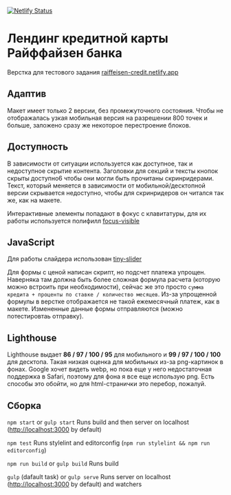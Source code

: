 [![Netlify Status](https://api.netlify.com/api/v1/badges/c75b50ca-93dd-40fd-b4eb-6a90afb6dfc1/deploy-status)](https://app.netlify.com/sites/raiffeisen-credit/deploys)

# Лендинг кредитной карты Райффайзен банка

Верстка для тестового задания
[raiffeisen-credit.netlify.app](https://raiffeisen-credit.netlify.app/)

## Адаптив

Макет имеет только 2 версии, без промежуточного состояния.
Чтобы не отображалась узкая мобильная версия на разрешении 800 точек и больше, заложено сразу же некоторое перестроение блоков.

## Доступность

В зависимости от ситуации используется как доступное, так и недоступное скрытие контента.
Заголовки для секций и тексты кнопок скрыты доступно6 чтобы они могли быть прочитаны скринридерами.
Текст, который меняется в зависимости от мобильной/десктопной версии скрывается недоступно, чтобы для скринридеров он читался так же, как на макете.

Интерактивные элементы попадают в фокус с клавитатуры, для их работы используется полифилл [focus-visible](https://github.com/WICG/focus-visible)

## JavaScript

Для работы слайдера использован [tiny-slider](https://github.com/ganlanyuan/tiny-slider)

Для формы с ценой написан скрипт, но подсчет платежа упрощен. Наверняка там должна быть более сложная формула расчета (которую можно встроить при необходимости), сейчас же это просто `сумма кредита + проценты по ставке / количество месяцев`.
Из-за упрощенной формулы в верстке отображается не такой ежемесячный платеж, как в макете.
Измененные данные формы отправляются (можно потестировтаь отправку).

## Lighthouse

Lighthouse выдает **86 / 97 / 100 / 95** для мобильного и **99 / 97 / 100 / 100** для десктопа.
Такая низкая оценка для мобильных из-за png-картинок в фонах. Google хочет видеть webp, но пока еще у него недостаточная поддержка в Safari, поэтому для фона я все еще использую png.
Есть способы это обойти, но для html-странички это перебор, пожалуй.

## Сборка

`npm start` or `gulp start`
Runs build and then server on localhost ([http://localhost:3000](http://localhost:3000) by default)

`npm test`
Runs stylelint and editorconfig (`npm run stylelint && npm run editorconfig`)

`npm run build` or `gulp build`
Runs build

`gulp` (dafault task) or `gulp serve`
Runs server on localhost ([http://localhost:3000](http://localhost:3000) by default) and watchers
